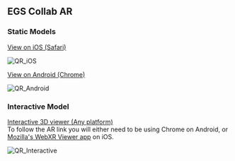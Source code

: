 ## EGS Collab AR 

### Static Models
[View on iOS (Safari)](https://immersivecomputing.github.io/EGS_Collab_AR/USD/MasterParent.usdz)

![QR_iOS](https://immersivecomputing.github.io/EGS_Collab_AR/media/QR_ios.png)

<a href="intent://arvr.google.com/scene-viewer/1.0?file=https://immersivecomputing.github.io/EGS_Collab_AR/GLTF/MasterParent.glb#Intent;scheme=https;package=com.google.android.googlequicksearchbox;action=android.intent.action.VIEW;S.browser_fallback_url=https://developers.google.com/ar;end;">View on Android (Chrome)</a>

![QR_Android](https://immersivecomputing.github.io/EGS_Collab_AR/media/QR_android.png)

### Interactive Model
[Interactive 3D viewer (Any platform)](https://immersivecomputing.github.io/EGS_Collab_AR/threejs/examples/webxr_ar_hittestPlus3D.html)
<br />To follow the AR link you will either need to be using Chrome on Android, or [Mozilla's WebXR Viewer app](https://apps.apple.com/us/app/webxr-viewer/id1295998056) on iOS.

![QR_Interactive](https://immersivecomputing.github.io/EGS_Collab_AR/media/QR_interactive.png)

